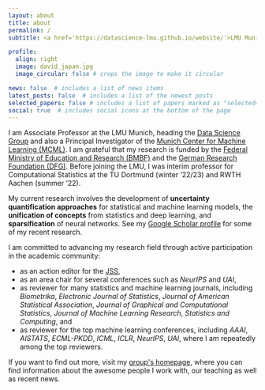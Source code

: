 ```yaml
---
layout: about
title: about
permalink: /
subtitle: <a href='https://datascience-lmu.github.io/website/'>LMU Munich, MCML</a>

profile:
  align: right
  image: david_japan.jpg
  image_circular: false # crops the image to make it circular

news: false  # includes a list of news items
latest_posts: false  # includes a list of the newest posts
selected_papers: false # includes a list of papers marked as "selected={true}"
social: true  # includes social icons at the bottom of the page
---
```


I am Associate Professor at the LMU Munich, heading the [Data Science Group](https://datascience-lmu.github.io/website/) and also a Principal Investigator of the [Munich Center for Machine Learning (MCML)](https://mcml.ai/). I am grateful that my research is funded by the [Federal Ministry of Education and Research (BMBF)](https://www.bmbf.de/bmbf/en/home/home_node.html) and the [German Research Foundation (DFG)](https://www.dfg.de/en). Before joining the LMU, I was interim professor for Computational Statistics at the TU Dortmund (winter ‘22/23) and RWTH Aachen (summer ‘22). 

My current research involves the development of **uncertainty quantification approaches** for statistical and machine learning models, the **unification of concepts** from statistics and deep learning, and **sparsification** of neural networks. See my [Google Scholar profile](https://scholar.google.de/citations?hl=de&user=_DYguksAAAAJ&view_op=list_works&sortby=pubdate) for some of my recent research.

I am committed to advancing my research field through active participation in the academic community: 
* as an action editor for the [JSS](https://www.jstatsoft.org/index), 
* as an area chair for several conferences such as *NeurIPS* and *UAI*,
* as reviewer for many statistics and machine learning journals, including *Biometrika*, *Electronic Journal of Statistics*, *Journal of American Statistical Association*, *Journal of Graphical and Computational Statistics*, *Journal of Machine Learning Research*, *Statistics and Computing*, and
* as reviewer for the top machine learning conferences, including *AAAI*, *AISTATS*, *ECML-PKDD*, *ICML*, *ICLR*, *NeurIPS*, *UAI*, where I am repeatedly among the top reviewers. 

If you want to find out more, visit my [group's homepage](https://datascience-lmu.github.io/website/), where you can find information about the awesome people I work with, our teaching as well as recent news.



